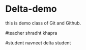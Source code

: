 # Delta-demo
this is demo class of Git and Github.

#teacher
shradht khapra

#student
navneet delta student
